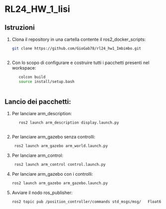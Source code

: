 # RL24_HW_1_lisi
## Istruzioni 
1. Clona il repository in una cartella contente il ros2_docker_scripts:
   ```bash
   git clone https://github.com/GioGab78/rl24_hw1_Imbimbo.git
 
2. Con lo scopo di configurare e costruire tutti i pacchetti presenti nel workspace:
   ```bash
      colcon build
      source install/setup.bash
 
## Lancio dei pacchetti:
1. Per lanciare arm_description:
   ```bash
      ros2 launch arm_description display.launch.py
 
2. Per lanciare arm_gazebo senza controlli:
 
     ```bash
      ros2 launch arm_gazebo arm_world.launch.py
 
3. Per lanciare arm_control:
 
     ```bash
      ros2 launch arm_control control.launch.py

4. Per lanciare arm_gazebo con i controlli:
      ```bash
      ros2 launch arm_gazebo arm_gazebo.launch.py
 
 
5. Avviare il nodo ros_publisher:
      ```bash
      ros2 topic pub /position_controller/commands std_msgs/msg/   Float64MultiArray "{data: [0.5, -0.5, 0.3, -0.3]}"
